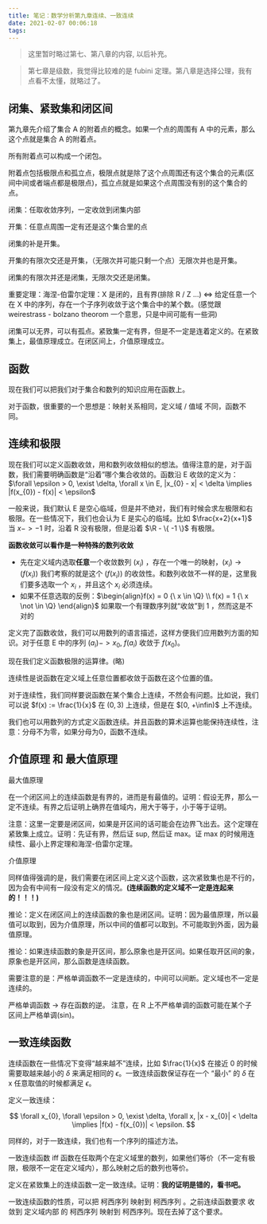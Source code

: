 ```yaml
---
title: 笔记：数学分析第九章连续、一致连续
date: 2021-02-07 00:06:18
tags:
---
```


> 这里暂时略过第七、第八章的内容, 以后补充。

> 第七章是级数，我觉得比较难的是 fubini 定理。第八章是选择公理，我有点看不太懂，就略过了。

## 闭集、紧致集和闭区间

第九章先介绍了集合 A 的附着点的概念。如果一个点的周围有 A 中的元素，那么这个点就是集合 A 的附着点。

所有附着点可以构成一个闭包。

附着点包括极限点和孤立点，极限点就是除了这个点周围还有这个集合的元素(区间中间或者端点都是极限点)，孤立点就是如果这个点周围没有别的这个集合的点。

闭集：任取收敛序列，一定收敛到闭集内部

开集：任意点周围一定有还是这个集合里的点

闭集的补是开集。

开集的有限次交还是开集，（无限次并可能只剩一个点）无限次并也是开集。

闭集的有限次并还是闭集，无限次交还是闭集。

重要定理：海涅-伯雷尔定理：X 是闭的，且有界(排除 R / Z ...) <=> 给定任意一个在 X 中的序列，存在一个子序列收敛于这个集合中的某个数。(感觉跟 weirestrass - bolzano theorom 一个意思，只是中间可能有一些洞)

闭集可以无界，可以有孤点。紧致集一定有界，但是不一定是连着定义的。在紧致集上，最值原理成立。在闭区间上，介值原理成立。

## 函数

现在我们可以把我们对于集合和数列的知识应用在函数上。

对于函数，很重要的一个思想是：映射关系相同，定义域 / 值域 不同，函数不同。

##  连续和极限

现在我们可以定义函数收敛，用和数列收敛相似的想法。值得注意的是，对于函数，我们需要明确函数是“沿着”哪个集合收敛的。函数沿 E 收敛的定义为：$\forall \epsilon > 0, \exist \delta, \forall x \in E, |x_{0} - x| < \delta \implies |f(x_{0}) - f(x)| < \epsilon$

一般来说，我们默认 E 是空心临域，但是并不绝对，我们有时候会求左极限和右极限。在一些情况下，我们也会认为 E 是实心的临域。比如 $\frac{x+2}{x+1}$ 当 $x -> -1$ 时，沿着 R 没有极限，但是沿着 $\R - \{ -1 \}$ 有极限。

**函数收敛可以看作是一种特殊的数列收敛**

- 先在定义域内选取**任意**一个收敛数列 $(x_i)$ ，存在一个唯一的映射，$(x_i) \to (f(x_i))$ 我们考察的就是这个 $(f(x_i))$ 的收敛性。和数列收敛不一样的是，这里我们要多选取一个 $x_i$ ，并且这个 $x_i$ 必须连续。
- 如果不任意选取的反例：$\begin{align}f(x) = 0 {\ x \in \Q} \\ f(x) = 1 {\ x \not \in \Q} \end{align}$ 如果取一个有理数序列就“收敛”到 1 ，然而这是不对的 

定义完了函数收敛，我们可以用数列的语言描述，这样方便我们应用数列方面的知识。对于任意 E 中的序列 $(a_{i}) -> x_{0}$, $f(a_{i})$ 收敛于 $f(x_{0})$。

现在我们定义函数极限的运算律。(略)

连续性是说函数在定义域上任意位置都收敛于函数在这个位置的值。

对于连续性，我们同样要说函数在某个集合上连续，不然会有问题。比如说，我们可以说 $f(x) := \frac{1}{x}$ 在 $(0,3)$ 上连续，但是在 $[0, +\infin)$ 上不连续。

我们也可以用数列的方式定义函数连续。并且函数的算术运算也能保持连续性，注意：分母不为零，如果分母为0，函数不连续。

## 介值原理 和 最大值原理

最大值原理

在一个闭区间上的连续函数是有界的，进而是有最值的。证明：假设无界，那么一定不连续。有界之后证明上确界在值域内，用大于等于，小于等于证明。

注意：这里一定要是闭区间，如果是开区间的话可能会在边界飞出去。这个定理在紧致集上成立。证明：先证有界，然后证 sup, 然后证 max。证 max 的时候用连续性、最小上界定理和海涅-伯雷尔定理。

介值原理

同样值得强调的是，我们需要在闭区间上定义这个函数，这次紧致集也是不行的，因为会有中间有一段没有定义的情况。**(连续函数的定义域不一定是连起来的！！！)**

推论：定义在闭区间上的连续函数的象也是闭区间。证明：因为最值原理，所以最值可以取到，因为介值原理，所以中间的值都可以取到。不可能取到外面，因为最值原理。

推论：如果连续函数的象是开区间，那么原象也是开区间。如果任取开区间的象，原象也是开区间，那么函数是连续函数。

需要注意的是：严格单调函数不一定是连续的，中间可以间断。定义域也不一定是连续的。

严格单调函数 -> 存在函数的逆。 注意，在 R 上不严格单调的函数可能在某个子区间上严格单调(sin)。

## 一致连续函数

连续函数在一些情况下变得“越来越不”连续，比如 $\frac{1}{x}$ 在接近 0 的时候需要取越来越小的 $\delta$ 来满足相同的 $\epsilon$。一致连续函数保证存在一个 “最小” 的 $\delta$ 在 x 任意取值的时候都满足 $\epsilon$。

定义一致连续：

$$
\forall x_{0}, \forall \epsilon > 0, \exist \delta, \forall x, |x - x_{0}| < \delta \implies |f(x) - f(x_{0})| < \epsilon.
$$

同样的，对于一致连续，我们也有一个序列的描述方法。

一致连续函数 iff 函数在任取两个在定义域里的数列，如果他们等价（不一定有极限，极限不一定在定义域内），那么映射之后的数列也等价。

定义在紧致集上的连续函数一定一致连续。证明：**我的证明是错的，看书吧。**

一致连续函数的性质，可以把 柯西序列 映射到 柯西序列 。之前连续函数要求 收敛到 定义域内部 的 柯西序列 映射到 柯西序列。现在去掉了这个要求。

